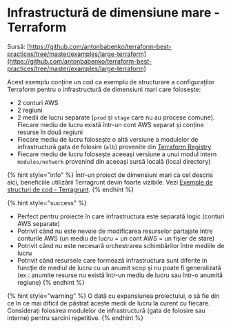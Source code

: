 # Infrastructură de dimensiune mare - Terraform

Sursă: [https://github.com/antonbabenko/terraform-best-practices/tree/master/examples/large-terraform](https://github.com/antonbabenko/terraform-best-practices/tree/master/examples/large-terraform)

Acest exemplu conține un cod ca exemplu de structurare a configuraților Terraform pentru o infrastructură de dimensiuni mari care folosește:

* 2 conturi AWS&#x20;
* 2 regiuni
* 2 medii de lucru separate (`prod` și `stage` care nu au procese comune). Fiecare mediu de lucru există într-un cont AWS separat și conține resurse în două regiuni
* Fiecare mediu de lucru folosește o altă versiune a modulelor de infrastructură gata de folosire (`alb`) provenite din [Terraform Registry](https://registry.terraform.io/)
* Fiecare mediu de lucru folosește aceeași versiune a unui modul intern `modules/network` provenind din aceeași sursă locală (local directory)

{% hint style="info" %}
Într-un proiect de dimensiuni mari ca cel descris aici, beneficiile utilizării Terragrunt devin foarte vizibile. Vezi [Exemple de structuri de cod - Terragrunt](../terragrunt.md).
{% endhint %}

{% hint style="success" %}
* Perfect pentru proiecte în care infrastructura este separată logic (conturi AWS separate)
* Potrivit când nu este nevoie de modificarea resurselor partajate între conturile AWS (un mediu de lucru = un cont AWS = un fișier de stare)
* Potrivit când nu este necesară orchestrarea schimbărilor între mediile de lucru
* Potrivit când resursele care formează infrastructura sunt diferite in funcție de mediul de lucru cu un anumit scop și nu poate fi generalizată (ex.: anumite resurse nu există într-un mediu de lucru sau într-o anumită regiune)
{% endhint %}

{% hint style="warning" %}
O dată cu expansiunea proiectului, o să fie din ce în ce mai dificil de păstrat aceste medii de lucru la curent cu fiecare. Considerați folosirea modulelor de infrastructură (gata de folosire sau interne) pentru sarcini repetitive.
{% endhint %}

##
